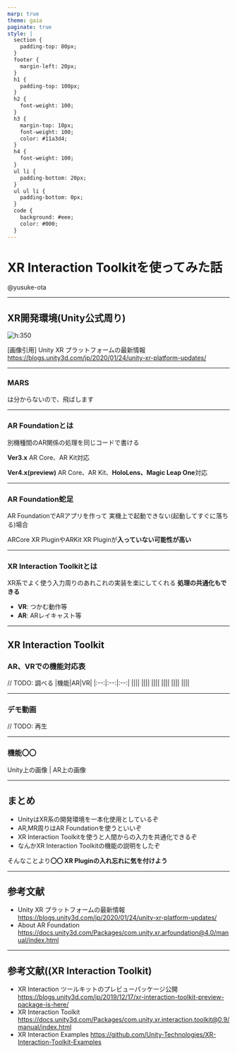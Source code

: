 ```yaml
---
marp: true
theme: gaia
paginate: true
style: |
  section {
    padding-top: 80px;
  }
  footer {
    margin-left: 20px;
  }
  h1 {
    padding-top: 100px;
  }
  h2 {
    font-weight: 100;
  }
  h3 {
    margin-top: 10px;
    font-weight: 100;
    color: #11a3d4;
  }
  h4 {
    font-weight: 100;
  }
  ul li {
    padding-bottom: 20px;
  }
  ul ul li {
    padding-bottom: 0px;
  }
  code {
    background: #eee;
    color: #000;
  }
---
```


# XR Interaction Toolkitを使ってみた話

@yusuke-ota

---
<!-- 
XR開発環境(Unity公式周り)
MARS
AR Foundation
XR Interaction Toolkit
使ってみる
* VR(サンプルデモで大体わかるから割愛)
* AR <= サンプルがほとんど無いので、触ってみて、まとめる

-->

## XR開発環境(Unity公式周り)

![h:350](./DocumentImage/image1-2.png)

<!--
公開用に画像を削除しました
この画像を表示していました
<https://blogs.unity3d.com/wp-content/uploads/2020/01/image1-2.png>
-->

[画像引用] Unity XR プラットフォームの最新情報
<https://blogs.unity3d.com/jp/2020/01/24/unity-xr-platform-updates/>

---

### MARS

は分からないので、飛ばします

---

### AR Foundationとは

別機種間のAR関係の処理を同じコードで書ける

**Ver3.x**
AR Core、AR Kit対応

**Ver4.x(preview)**
AR Core、AR Kit、**HoloLens、Magic Leap One**対応

---

### AR Foundation蛇足

AR FoundationでARアプリを作って
実機上で起動できない(起動してすぐに落ちる)場合

ARCore XR PluginやARKit XR Pluginが**入っていない可能性が高い**

---

### XR Interaction Toolkitとは

XR系でよく使う入力周りのあれこれの実装を楽にしてくれる
**処理の共通化もできる**

* **VR**: つかむ動作等
* **AR**: ARレイキャスト等

---

## XR Interaction Toolkit

### AR、VRでの機能対応表

// TODO: 調べる
|機能|AR|VR|
|:--:|:--:|:--:|
||||
||||
||||
||||
||||
||||

---

### デモ動画

// TODO: 再生

---

### 機能〇〇

Unity上の画像 | AR上の画像

---

## まとめ

* UnityはXR系の開発環境を一本化使用としているぞ
* AR,MR周りはAR Foundationを使うといいぞ
* XR Interaction Toolkitを使うと人間からの入力を共通化できるぞ
* なんかXR Interaction Toolkitの機能の説明をしたぞ

そんなことより**〇〇 XR Pluginの入れ忘れに気を付けよう**

---

## 参考文献

* Unity XR プラットフォームの最新情報
<https://blogs.unity3d.com/jp/2020/01/24/unity-xr-platform-updates/>
* About AR Foundation
<https://docs.unity3d.com/Packages/com.unity.xr.arfoundation@4.0/manual/index.html>

---

## 参考文献((XR Interaction Toolkit)

* XR Interaction ツールキットのプレビューパッケージ公開
<https://blogs.unity3d.com/jp/2019/12/17/xr-interaction-toolkit-preview-package-is-here/>
* XR Interaction Toolkit
<https://docs.unity3d.com/Packages/com.unity.xr.interaction.toolkit@0.9/manual/index.html>
* XR Interaction Examples
<https://github.com/Unity-Technologies/XR-Interaction-Toolkit-Examples>
